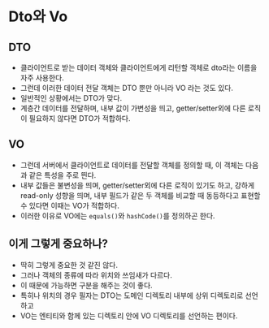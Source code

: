 # Dto와 Vo

## DTO

- 클라이언트로 받는 데이터 객체와 클라이언트에게 리턴할 객체로 dto라는 이름을 자주 사용한다.
- 그런데 이러한 데이터 전달 객체는 DTO 뿐만 아니라 VO 라는 것도 있다.
- 일반적인 상황에서는 DTO가 맞다.
- 계층간 데이터를 전달하며, 내부 값이 가변성을 띄고, getter/setter외에 다른 로직이 필요하지 않다면 DTO가 적합하다.

## VO

- 그런데 서버에서 클라이언트로 데이터를 전달할 객체를 정의할 때, 이 객체는 다음과 같은 특성을 주로 띈다.
- 내부 값들은 불변성을 띄며, getter/setter외에 다른 로직이 있기도 하고, 강하게 read-only 성향을 띄며, 내부 필드가 같은 두 객체를 비교할 때 동등하다고 표현할 수 있다면 이때는 VO가 적합하다.
- 이러한 이유로 VO에는 `equals()`와 `hashCode()`를 정의하곤 한다.

## 이게 그렇게 중요하나?

- 딱히 그렇게 중요한 것 같진 않다.
- 그러나 객체의 종류에 따라 위치와 쓰임새가 다르다.
- 이 때문에 가능하면 구분을 해주는 것이 좋다.
- 특히나 위치의 경우 필자는 DTO는 도메인 디렉토리 내부에 상위 디렉토리로 선언하고
- VO는 엔티티와 함께 있는 디렉토리 안에 VO 디렉토리를 선언하는 편이다.
